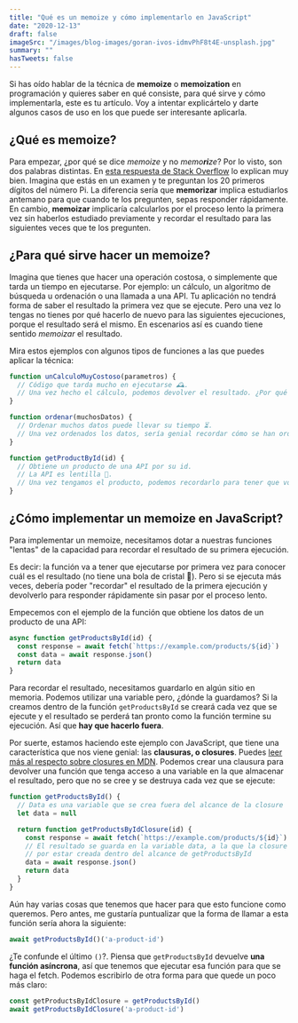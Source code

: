 ```yaml
---
title: "Qué es un memoize y cómo implementarlo en JavaScript"
date: "2020-12-13"
draft: false
imageSrc: "/images/blog-images/goran-ivos-idmvPhF8t4E-unsplash.jpg"
summary: ""
hasTweets: false
---
```


Si has oído hablar de la técnica de **memoize** o **memoization** en programación y quieres saber en qué consiste, para qué sirve y cómo implementarla, este es tu artículo. Voy a intentar explicártelo y darte algunos casos de uso en los que puede ser interesante aplicarla.

## ¿Qué es memoize?

Para empezar, ¿por qué se dice _memoize_ y no _memo**ri**ze_? Por lo visto, son dos palabras distintas. En [esta respuesta de Stack Overflow](https://stackoverflow.com/a/52873721) lo explican muy bien. Imagina que estás en un examen y te preguntan los 20 primeros dígitos del número Pi. La diferencia sería que **memorizar** implica estudiarlos antemano para que cuando te los pregunten, sepas responder rápidamente. En cambio, **memoizar** implicaría calcularlos por el proceso lento la primera vez sin haberlos estudiado previamente y recordar el resultado para las siguientes veces que te los pregunten.

## ¿Para qué sirve hacer un memoize?

Imagina que tienes que hacer una operación costosa, o simplemente que tarda un tiempo en ejecutarse. Por ejemplo: un cálculo, un algoritmo de búsqueda u ordenación o una llamada a una API. Tu aplicación no tendrá forma de saber el resultado la primera vez que se ejecute. Pero una vez lo tengas no tienes por qué hacerlo de nuevo para las siguientes ejecuciones, porque el resultado será el mismo. En escenarios así es cuando tiene sentido _memoizar_ el resultado.

Mira estos ejemplos con algunos tipos de funciones a las que puedes aplicar la técnica:

```js
function unCalculoMuyCostoso(parametros) {
  // Código que tarda mucho en ejecutarse 🕰.
  // Una vez hecho el cálculo, podemos devolver el resultado. ¿Por qué hacerlo otra vez?
}

function ordenar(muchosDatos) {
  // Ordenar muchos datos puede llevar su tiempo ⏳.
  // Una vez ordenados los datos, sería genial recordar cómo se han ordenado para no tener que volverlo a hacer.
}

function getProductById(id) {
  // Obtiene un producto de una API por su id.
  // La API es lentilla 🐢.
  // Una vez tengamos el producto, podemos recordarlo para tener que volver a pedírselo a la API.
}
```

## ¿Cómo implementar un memoize en JavaScript?

Para implementar un memoize, necesitamos dotar a nuestras funciones "lentas" de la capacidad para recordar el resultado de su primera ejecución.

Es decir: la función va a tener que ejecutarse por primera vez para conocer cuál es el resultado (no tiene una bola de cristal 🔮). Pero si se ejecuta más veces, debería poder "recordar" el resultado de la primera ejecución y devolverlo para responder rápidamente sin pasar por el proceso lento.

Empecemos con el ejemplo de la función que obtiene los datos de un producto de una API:

```js
async function getProductsById(id) {
  const response = await fetch(`https://example.com/products/${id}`)
  const data = await response.json()
  return data
}
```

Para recordar el resultado, necesitamos guardarlo en algún sitio en memoria. Podemos utilizar una variable pero, ¿dónde la guardamos? Si la creamos dentro de la función `getProductsById` se creará cada vez que se ejecute y el resultado se perderá tan pronto como la función termine su ejecución. Así que **hay que hacerlo fuera**.

Por suerte, estamos haciendo este ejemplo con JavaScript, que tiene una característica que nos viene genial: las **clausuras, o closures**. Puedes [leer más al respecto sobre closures en MDN](https://developer.mozilla.org/es/docs/Web/JavaScript/Closures). Podemos crear una clausura para devolver una función que tenga acceso a una variable en la que almacenar el resultado, pero que no se cree y se destruya cada vez que se ejecute:

```js
function getProductsById() {
  // Data es una variable que se crea fuera del alcance de la closure
  let data = null

  return function getProductsByIdClosure(id) {
    const response = await fetch(`https://example.com/products/${id}`)
    // El resultado se guarda en la variable data, a la que la closure tiene acceso
    // por estar creada dentro del alcance de getProductsById
    data = await response.json()
    return data
  }
}
```

Aún hay varias cosas que tenemos que hacer para que esto funcione como queremos. Pero antes, me gustaría puntualizar que la forma de llamar a esta función sería ahora la siguiente:

```js
await getProductsById()('a-product-id')
```

¿Te confunde el último `()`?. Piensa que `getProductsById` devuelve **una función asíncrona**, así que tenemos que ejecutar esa función para que se haga el fetch. Podemos escribirlo de otra forma para que quede un poco más claro:

```js
const getProductsByIdClosure = getProductsById()
await getProductsByIdClosure('a-product-id')
```
